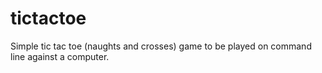 # tictactoe
Simple tic tac toe (naughts and crosses) game to be played on command line against a computer.
